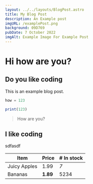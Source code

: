 ```yaml
---
layout: ../../layouts/BlogPost.astro
title: My Blog Post
description: An Example post
imgURL: /examplePost.png
background: 09D769
pubDate: 7 October 2022
imgAlt: Example Image For Example Post
---
```


# Hi how are you?
## Do you like coding

This is an example blog post.
```javascript
how = 123

print(123)
```

> How are you?

## I like coding

sdfasdf

| Item         | Price     | # In stock |
|--------------|-----------|------------|
| Juicy Apples | 1.99      | *7*        |
| Bananas      | **1.89**  | 5234       |
